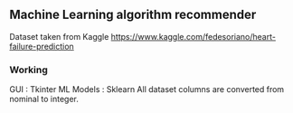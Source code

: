 ## Machine Learning algorithm recommender

Dataset taken from Kaggle
https://www.kaggle.com/fedesoriano/heart-failure-prediction

### Working

GUI : Tkinter
ML Models : Sklearn
All dataset columns are converted from nominal to integer.